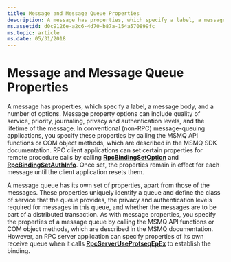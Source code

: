 ```yaml
---
title: Message and Message Queue Properties
description: A message has properties, which specify a label, a message body, and a number of options.
ms.assetid: d0c9126e-a2c6-4d70-b87a-154a570899fc
ms.topic: article
ms.date: 05/31/2018
---
```


# Message and Message Queue Properties

A message has properties, which specify a label, a message body, and a number of options. Message property options can include quality of service, priority, journaling, privacy and authentication levels, and the lifetime of the message. In conventional (non-RPC) message-queuing applications, you specify these properties by calling the MSMQ API functions or COM object methods, which are described in the MSMQ SDK documentation. RPC client applications can set certain properties for remote procedure calls by calling [**RpcBindingSetOption**](/windows/desktop/api/Rpcdce/nf-rpcdce-rpcbindingsetoption) and [**RpcBindingSetAuthInfo**](/windows/desktop/api/Rpcdce/nf-rpcdce-rpcbindingsetauthinfo). Once set, the properties remain in effect for each message until the client application resets them.

A message queue has its own set of properties, apart from those of the messages. These properties uniquely identify a queue and define the class of service that the queue provides, the privacy and authentication levels required for messages in this queue, and whether the messages are to be part of a distributed transaction. As with message properties, you specify the properties of a message queue by calling the MSMQ API functions or COM object methods, which are described in the MSMQ documentation. However, an RPC server application can specify properties of its own receive queue when it calls [**RpcServerUseProtseqEpEx**](/windows/desktop/api/Rpcdce/nf-rpcdce-rpcserveruseprotseqepex) to establish the binding.

 

 





